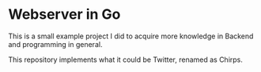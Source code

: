 <h1>Webserver in Go</h1>

This is a small example project I did to acquire more knowledge in Backend and programming in general. 

This repository implements what it could be Twitter, renamed as Chirps. 
